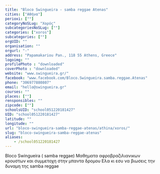 ```yaml
---
title: "Bloco Swingueira - samba reggae Atenas"
cities: ["Αθήνα"]
perioxi: [""]
categoryNoSLug: "Χορός"
subcategoriesNoSLug: [""]
categories: ["xoros"]
subcategories: [""]
orgUID: ""
organisation: ""
orgurl: "-"
address: "Papamakariou Pan., 118 55 Athens, Greece"
logoimg: ""
profilePhoto : "downloaded"
coverPhoto : "downloaded"
website: "www.swingueira.gr/"
facebook: "www.facebook.com/Bloco.Swingueira.samba.reggae.Atenas"
phone: "306977880807"
email: "hello@swingueira.gr"
courses: ""
places: [""]
rensponsibles: ""
zipcode: [""]
schoolsUID: "school051220181427"
UID: "school051220181427"
latitude: ""
longitude: ""
url: "bloco-swingueira-samba-reggae-atenas/athina/xoros/"
slug: "bloco-swingueira-samba-reggae-atenas"
aliases:
    - /school051220181427
---
```





Bloco Swingueira ( samba reggae) Μαθηματα αφροβραζιλιανικων κρουστων και συμμετοχη στην μπαντα δρομου Ελα κι εσυ να βιωσεις την δυναμη της samba reggae